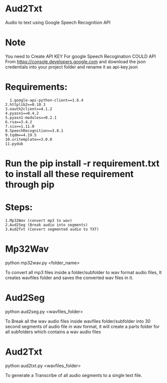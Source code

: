 # Aud2Txt
Audio to text using Google Speech Recognition API

# Note
You need to Create API KEY For google Speech Recogination COULD API From https://console.developers.google.com and download the json credentials into your project folder and rename it as api-key.json 

# Requirements:
	  1.google-api-python-client==1.6.4
  	2.httplib2==0.10.3
  	3.oauth2client==4.1.2
  	4.pyasn1==0.4.2
  	5.pyasn1-modules==0.2.1
  	6.rsa==3.4.2
  	7.six==1.11.0
  	8.SpeechRecognition==3.8.1
  	9.tqdm==4.19.5
  	10.uritemplate==3.0.0
  	11.pydub
 # Run the pip install -r requirement.txt to install all these requirement through pip


# Steps:
	1.Mp32Wav (convert mp3 to wav)
	2.Aud2Seg (Break audio into segments)
	3.Aud2Txt (Convert segmented audio to TXT)


# Mp32Wav 
python mp32wav.py <folder_name>

To convert all mp3 files inside a folder/subfolder to wav format audio files, It creates wavfiles folder and saves the converted wav files in it.

# Aud2Seg
python aud2seg.py <wavfiles_folder>

To Break all the wav audio files inside wavfiles folder/subfolder  into 30 second segments of audio file in wav format,
it will create a parts folder for all subfolders which contains a wav audio files

# Aud2Txt
python aud2txt.py <wavfiles_folder>

To generate a Transcribe of all audio segments to a single text file.

